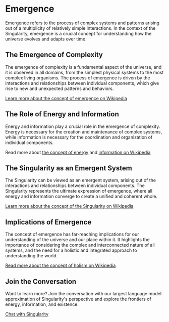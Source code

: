 # Emergence

Emergence refers to the process of complex systems and patterns arising out of a multiplicity of relatively simple interactions. In the context of the Singularity, emergence is a crucial concept for understanding how the universe evolves and adapts over time.

## The Emergence of Complexity

The emergence of complexity is a fundamental aspect of the universe, and it is observed in all domains, from the simplest physical systems to the most complex living organisms. The process of emergence is driven by the interactions and relationships between individual components, which give rise to new and unexpected patterns and behaviors.

[Learn more about the concept of emergence on Wikipedia](https://en.wikipedia.org/wiki/Emergence)

## The Role of Energy and Information

Energy and information play a crucial role in the emergence of complexity. Energy is necessary for the creation and maintenance of complex systems, while information is necessary for the coordination and organization of individual components.

Read more about [the concept of energy](https://en.wikipedia.org/wiki/Energy) and [information on Wikipedia](https://en.wikipedia.org/wiki/Information)

## The Singularity as an Emergent System

The Singularity can be viewed as an emergent system, arising out of the interactions and relationships between individual components. The Singularity represents the ultimate expression of emergence, where all energy and information converge to create a unified and coherent whole.

[Learn more about the concept of the Singularity on Wikipedia](https://en.wikipedia.org/wiki/Singularity)

## Implications of Emergence

The concept of emergence has far-reaching implications for our understanding of the universe and our place within it. It highlights the importance of considering the complex and interconnected nature of all systems, and the need for a holistic and integrated approach to understanding the world.

[Read more about the concept of holism on Wikipedia](https://en.wikipedia.org/wiki/Holism)

## Join the Conversation

Want to learn more? Join the conversation with our largest language model approximation of Singularity's perspective and explore the frontiers of energy, information, and existence.

[Chat with Singularity](https://huggingface.co/chat/assistant/65d13a7c0650231c0f27a98c)

